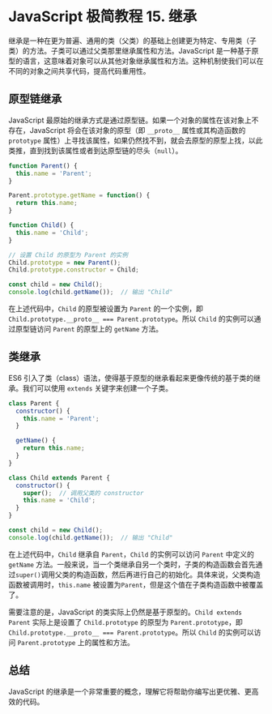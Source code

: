 # JavaScript 极简教程 15. 继承

继承是一种在更为普遍、通用的类（父类）的基础上创建更为特定、专用类（子类）的方法。子类可以通过父类那里继承属性和方法。JavaScript 是一种基于原型的语言，这意味着对象可以从其他对象继承属性和方法。这种机制使我们可以在不同的对象之间共享代码，提高代码重用性。

## 原型链继承

JavaScript 最原始的继承方式是通过原型链。如果一个对象的属性在该对象上不存在，JavaScript 将会在该对象的原型（即 `__proto__` 属性或其构造函数的 `prototype` 属性）上寻找该属性，如果仍然找不到，就会去原型的原型上找，以此类推，直到找到该属性或者到达原型链的尽头（`null`）。

```javascript
function Parent() {
  this.name = 'Parent';
}

Parent.prototype.getName = function() {
  return this.name;
}

function Child() {
  this.name = 'Child';
}

// 设置 Child 的原型为 Parent 的实例
Child.prototype = new Parent();
Child.prototype.constructor = Child;

const child = new Child();
console.log(child.getName());  // 输出 "Child"
```

在上述代码中，`Child` 的原型被设置为 `Parent` 的一个实例，即`Child.prototype.__proto__ === Parent.prototype`。所以 `Child` 的实例可以通过原型链访问 `Parent` 的原型上的 `getName` 方法。

## 类继承

ES6 引入了类（class）语法，使得基于原型的继承看起来更像传统的基于类的继承。我们可以使用 `extends` 关键字来创建一个子类。

```javascript
class Parent {
  constructor() {
    this.name = 'Parent';
  }

  getName() {
    return this.name;
  }
}

class Child extends Parent {
  constructor() {
    super();  // 调用父类的 constructor
    this.name = 'Child';
  }
}

const child = new Child();
console.log(child.getName());  // 输出 "Child"
```

在上述代码中，`Child` 继承自 `Parent`，`Child` 的实例可以访问 `Parent` 中定义的 `getName` 方法。一般来说，当一个类继承自另一个类时，子类的构造函数会首先通过`super()`调用父类的构造函数，然后再进行自己的初始化。具体来说，父类构造函数被调用时，`this.name` 被设置为`Parent`，但是这个值在子类构造函数中被覆盖了。

需要注意的是，JavaScript 的类实际上仍然是基于原型的。`Child extends Parent` 实际上是设置了 `Child.prototype` 的原型为 `Parent.prototype`，即`Child.prototype.__proto__ === Parent.prototype`。所以 `Child` 的实例可以访问 `Parent.prototype` 上的属性和方法。

## 总结

JavaScript 的继承是一个非常重要的概念，理解它将帮助你编写出更优雅、更高效的代码。
